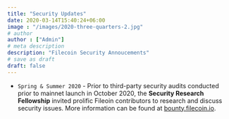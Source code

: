```yaml
---
title: "Security Updates"
date: 2020-03-14T15:40:24+06:00
image : "/images/2020-three-quarters-2.jpg"
# author
author : ["Admin"]
# meta description
description: "Filecoin Security Annoucements"
# save as draft
draft: false
---
```


- `Spring & Summer 2020` - Prior to third-party security audits conducted prior to mainnet launch in October 2020, the **Security Research Fellowship** invited prolific Fileoin contributors to research and discuss security issues. More information can be found at [bounty.filecoin.io](https://bounty.filecoin.io).

